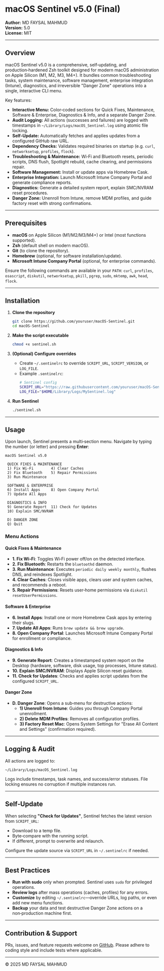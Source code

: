 # macOS Sentinel v5.0 (Final)

**Author:** MD FAYSAL MAHMUD\
**Version:** 5.0\
**License:** MIT

---

## Overview

macOS Sentinel v5.0 is a comprehensive, self‑updating, and production‑hardened Zsh toolkit designed for modern macOS administration on Apple Silicon (M1, M2, M3, M4+). It bundles common troubleshooting tasks, system maintenance, software management, enterprise integration (Intune), diagnostics, and irreversible "Danger Zone" operations into a single, interactive CLI menu.

Key features:

- **Interactive Menu:** Color‑coded sections for Quick Fixes, Maintenance, Software & Enterprise, Diagnostics & Info, and a separate Danger Zone.
- **Audit Logging:** All actions (successes and failures) are logged with timestamps in `~/Library/Logs/macOS_Sentinel.log` using atomic file locking.
- **Self‑Update:** Automatically fetches and applies updates from a configured GitHub raw URL.
- **Dependency Checks:** Validates required binaries on startup (e.g. `curl`, `networksetup`, `profiles`, `flock`).
- **Troubleshooting & Maintenance:** Wi‑Fi and Bluetooth resets, periodic scripts, DNS flush, Spotlight rebuild, cache clearing, and permissions repair.
- **Software Management:** Install or update apps via Homebrew Cask.
- **Enterprise Integration:** Launch Microsoft Intune Company Portal and generate compliance reports.
- **Diagnostics:** Generate a detailed system report, explain SMC/NVRAM reset procedures.
- **Danger Zone:** Unenroll from Intune, remove MDM profiles, and guide factory reset with strong confirmations.

---

## Prerequisites

- **macOS** on Apple Silicon (M1/M2/M3/M4+) or Intel (most functions supported).
- **Zsh** (default shell on modern macOS).
- **Git** (to clone the repository).
- **Homebrew** (optional, for software installation/update).
- **Microsoft Intune Company Portal** (optional, for enterprise commands).

Ensure the following commands are available in your `PATH`: `curl`, `profiles`, `osascript`, `diskutil`, `networksetup`, `pkill`, `pgrep`, `sudo`, `mktemp`, `awk`, `head`, `flock`.

---

## Installation

1. **Clone the repository**

   ```bash
   git clone https://github.com/youruser/macOS-Sentinel.git
   cd macOS-Sentinel
   ```

2. **Make the script executable**

   ```bash
   chmod +x sentinel.sh
   ```

3. **(Optional) Configure overrides**

   - Create `~/.sentinelrc` to override `SCRIPT_URL`, `SCRIPT_VERSION`, or `LOG_FILE`.
   - Example `.sentinelrc`:
     ```bash
     # Sentinel config
     SCRIPT_URL="https://raw.githubusercontent.com/youruser/macOS-Sentinel/main/sentinel.sh"
     LOG_FILE="$HOME/Library/Logs/MySentinel.log"
     ```

4. **Run Sentinel**

   ```bash
   ./sentinel.sh
   ```

---

## Usage

Upon launch, Sentinel presents a multi‑section menu. Navigate by typing the number (or letter) and pressing **Enter**:

```
macOS Sentinel v5.0

 QUICK FIXES & MAINTENANCE
 1) Fix Wi-Fi        4) Clear Caches
 2) Fix Bluetooth    5) Repair Permissions
 3) Run Maintenance

 SOFTWARE & ENTERPRISE
 6) Install Apps     8) Open Company Portal
 7) Update All Apps

 DIAGNOSTICS & INFO
 9) Generate Report  11) Check for Updates
 10) Explain SMC/NVRAM

 D) DANGER ZONE
 Q) Quit
```

### Menu Actions

#### Quick Fixes & Maintenance

- **1. Fix Wi‑Fi**: Toggles Wi‑Fi power off/on on the detected interface.
- **2. Fix Bluetooth**: Restarts the `bluetoothd` daemon.
- **3. Run Maintenance**: Executes `periodic daily weekly monthly`, flushes DNS, and reindexes Spotlight.
- **4. Clear Caches**: Closes visible apps, clears user and system caches, and recommends a reboot.
- **5. Repair Permissions**: Resets user‑home permissions via `diskutil resetUserPermissions`.

#### Software & Enterprise

- **6. Install Apps**: Install one or more Homebrew Cask apps by entering their slugs.
- **7. Update All Apps**: Runs `brew update && brew upgrade`.
- **8. Open Company Portal**: Launches Microsoft Intune Company Portal for enrollment or compliance.

#### Diagnostics & Info

- **9. Generate Report**: Creates a timestamped system report on the Desktop (hardware, software, disk usage, top processes, Intune status).
- **10. Explain SMC/NVRAM**: Displays Apple Silicon reset guidance.
- **11. Check for Updates**: Checks and applies script updates from the configured `SCRIPT_URL`.

#### Danger Zone

- **D. Danger Zone**: Opens a sub‑menu for destructive actions:
  - **1) Unenroll from Intune**: Guides you through Company Portal unenrollment.
  - **2) Delete MDM Profiles**: Removes all configuration profiles.
  - **3) Factory Reset Mac**: Opens System Settings for "Erase All Content and Settings" (confirmation required).

---

## Logging & Audit

All actions are logged to:

```
~/Library/Logs/macOS_Sentinel.log
```

Logs include timestamps, task names, and success/error statuses. File locking ensures no corruption if multiple instances run.

---

## Self‑Update

When selecting **"Check for Updates"**, Sentinel fetches the latest version from `SCRIPT_URL`:

- Download to a temp file.
- Byte‑compare with the running script.
- If different, prompt to overwrite and relaunch.

Configure the update source via `SCRIPT_URL` in `~/.sentinelrc` if needed.

---

## Best Practices

- **Run with sudo** only when prompted. Sentinel uses `sudo` for privileged operations.
- **Review logs** after mass operations (caches, profiles) for any errors.
- **Customize** by editing `~/.sentinelrc`—override URLs, log paths, or even add new menu functions.
- **Backup** your data and test destructive Danger Zone actions on a non‑production machine first.

---

## Contribution & Support

PRs, issues, and feature requests welcome on [GitHub](https://github.com/youruser/macOS-Sentinel). Please adhere to coding style and include tests where applicable.

---

© 2025 MD FAYSAL MAHMUD

